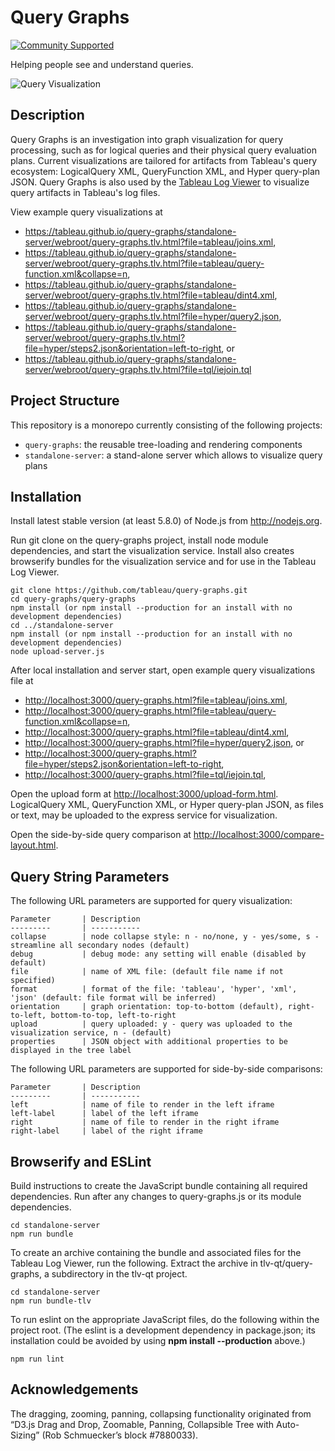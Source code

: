 Query Graphs
============
[![Community Supported](https://img.shields.io/badge/Support%20Level-Community%20Supported-457387.svg)](https://www.tableau.com/support-levels-it-and-developer-tools)

Helping people see and understand queries.

![Query Visualization](https://tableau.github.io/query-graphs/media/sample_graph.png "Sample Graph")

Description
-----------

Query Graphs is an investigation into graph visualization for query processing, such as for logical queries and their physical
query evaluation plans.
Current visualizations are tailored for artifacts from Tableau's query ecosystem:
LogicalQuery XML, QueryFunction XML, and Hyper query-plan JSON.
Query Graphs is also used by the
[Tableau Log Viewer](https://github.com/tableau/tableau-log-viewer)
to visualize query artifacts in Tableau's log files.

View example query visualizations at
* <https://tableau.github.io/query-graphs/standalone-server/webroot/query-graphs.tlv.html?file=tableau/joins.xml>,
* <https://tableau.github.io/query-graphs/standalone-server/webroot/query-graphs.tlv.html?file=tableau/query-function.xml&collapse=n>,
* <https://tableau.github.io/query-graphs/standalone-server/webroot/query-graphs.tlv.html?file=tableau/dint4.xml>,
* <https://tableau.github.io/query-graphs/standalone-server/webroot/query-graphs.tlv.html?file=hyper/query2.json>,
* <https://tableau.github.io/query-graphs/standalone-server/webroot/query-graphs.tlv.html?file=hyper/steps2.json&orientation=left-to-right>, or
* <https://tableau.github.io/query-graphs/standalone-server/webroot/query-graphs.tlv.html?file=tql/iejoin.tql>

Project Structure
-------------------

This repository is a monorepo currently consisting of the following projects:

* `query-graphs`: the reusable tree-loading and rendering components
* `standalone-server`: a stand-alone server which allows to visualize query plans

Installation
------------

Install latest stable version (at least 5.8.0) of Node.js from <http://nodejs.org>.

Run git clone on the query-graphs project, install node module dependencies, and
start the visualization service.
Install also creates browserify bundles for the visualization service and for use in the Tableau Log Viewer.

```shell
git clone https://github.com/tableau/query-graphs.git
cd query-graphs/query-graphs
npm install (or npm install --production for an install with no development dependencies)
cd ../standalone-server
npm install (or npm install --production for an install with no development dependencies)
node upload-server.js
```

After local installation and server start, open example query visualizations file at
* <http://localhost:3000/query-graphs.html?file=tableau/joins.xml>,
* <http://localhost:3000/query-graphs.html?file=tableau/query-function.xml&collapse=n>,
* <http://localhost:3000/query-graphs.html?file=tableau/dint4.xml>,
* <http://localhost:3000/query-graphs.html?file=hyper/query2.json>, or
* <http://localhost:3000/query-graphs.html?file=hyper/steps2.json&orientation=left-to-right>,
* <http://localhost:3000/query-graphs.html?file=tql/iejoin.tql>,

Open the upload form at
<http://localhost:3000/upload-form.html>.
LogicalQuery XML, QueryFunction XML, or Hyper query-plan JSON, as files or text,
may be uploaded to the express service for visualization.

Open the side-by-side query comparison at
<http://localhost:3000/compare-layout.html>.

Query String Parameters
-----------------------

The following URL parameters are supported for query visualization:

```
Parameter       | Description
---------       | -----------
collapse        | node collapse style: n - no/none, y - yes/some, s - streamline all secondary nodes (default)
debug           | debug mode: any setting will enable (disabled by default)
file            | name of XML file: (default file name if not specified)
format          | format of the file: 'tableau', 'hyper', 'xml', 'json' (default: file format will be inferred)
orientation     | graph orientation: top-to-bottom (default), right-to-left, bottom-to-top, left-to-right
upload          | query uploaded: y - query was uploaded to the visualization service, n - (default)
properties      | JSON object with additional properties to be displayed in the tree label

```

The following URL parameters are supported for side-by-side comparisons:

```
Parameter       | Description
---------       | -----------
left            | name of file to render in the left iframe
left-label      | label of the left iframe
right           | name of file to render in the right iframe
right-label     | label of the right iframe
```

Browserify and ESLint
---------------------

Build instructions to create the JavaScript bundle containing all required dependencies.
Run after any changes to query-graphs.js or its module dependencies.

```shell
cd standalone-server
npm run bundle
```

To create an archive containing the bundle and associated files for the Tableau Log Viewer, run
the following. Extract the archive in tlv-qt/query-graphs, a subdirectory in the tlv-qt project.

```shell
cd standalone-server
npm run bundle-tlv
```

To run eslint on the appropriate JavaScript files, do the following within the project root.
(The eslint is a development dependency in package.json;
its installation could be avoided by using **npm install --production** above.)

```shell
npm run lint
```

Acknowledgements
----------------

The dragging, zooming, panning, collapsing functionality originated from
“D3.js Drag and Drop, Zoomable, Panning, Collapsible Tree with Auto-Sizing” (Rob Schmuecker’s block #7880033).
